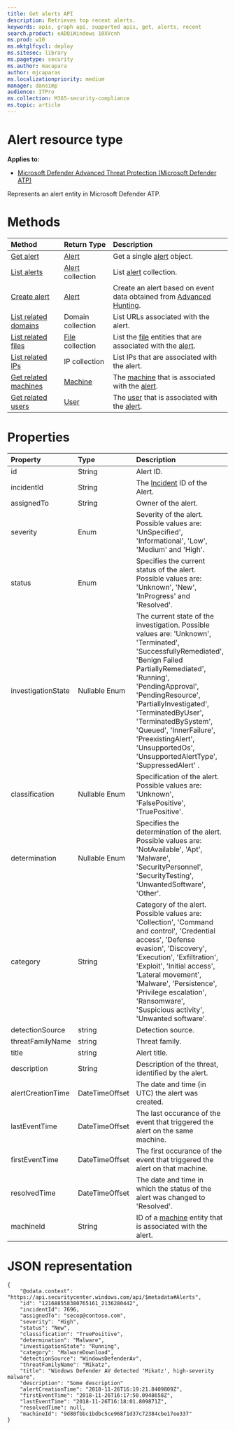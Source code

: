 ```yaml
---
title: Get alerts API
description: Retrieves top recent alerts.
keywords: apis, graph api, supported apis, get, alerts, recent
search.product: eADQiWindows 10XVcnh
ms.prod: w10
ms.mktglfcycl: deploy
ms.sitesec: library
ms.pagetype: security
ms.author: macapara
author: mjcaparas
ms.localizationpriority: medium
manager: dansimp
audience: ITPro
ms.collection: M365-security-compliance 
ms.topic: article
---
```


# Alert resource type
**Applies to:**
- [Microsoft Defender Advanced Threat Protection (Microsoft Defender ATP)](https://go.microsoft.com/fwlink/p/?linkid=2069559)

Represents an alert entity in Microsoft Defender ATP.

# Methods
Method|Return Type |Description
:---|:---|:---
[Get alert](get-alert-info-by-id.md) | [Alert](alerts.md) | Get a single [alert](alerts.md) object.
[List alerts](get-alerts.md) | [Alert](alerts.md) collection | List [alert](alerts.md) collection.
[Create alert](create-alert-by-reference.md)|[Alert](alerts.md)|Create an alert based on event data obtained from [Advanced Hunting](run-advanced-query-api.md).
[List related domains](get-alert-related-domain-info.md)|Domain collection| List URLs associated with the alert.
[List related files](get-alert-related-files-info.md) | [File](files.md) collection |  List the [file](files.md) entities that are associated with the [alert](alerts.md).
[List related IPs](get-alert-related-ip-info.md) | IP collection | List IPs that are associated with the alert.
[Get related machines](get-alert-related-machine-info.md) | [Machine](machine.md) | The [machine](machine.md) that is associated with the [alert](alerts.md).
[Get related users](get-alert-related-user-info.md) | [User](user.md) | The [user](user.md) that is associated with the [alert](alerts.md).


# Properties
Property |	Type	|	Description
:---|:---|:---
id | String | Alert ID.
incidentId | String | The [Incident](incidents-queue.md) ID of the Alert. 
assignedTo | String | Owner of the alert.
severity | Enum | Severity of the alert. Possible values are: 'UnSpecified', 'Informational', 'Low', 'Medium' and 'High'.
status | Enum | Specifies the current status of the alert. Possible values are: 'Unknown', 'New', 'InProgress' and 'Resolved'.
investigationState | Nullable Enum | The current state of the investigation. Possible values are: 'Unknown', 'Terminated', 'SuccessfullyRemediated', 'Benign Failed PartiallyRemediated', 'Running', 'PendingApproval', 'PendingResource', 'PartiallyInvestigated', 'TerminatedByUser', 'TerminatedBySystem', 'Queued', 'InnerFailure', 'PreexistingAlert', 'UnsupportedOs', 'UnsupportedAlertType', 'SuppressedAlert' .
classification | Nullable Enum | Specification of the alert. Possible values are: 'Unknown', 'FalsePositive', 'TruePositive'. 
determination | Nullable Enum | Specifies the determination of the alert. Possible values are: 'NotAvailable', 'Apt', 'Malware', 'SecurityPersonnel', 'SecurityTesting', 'UnwantedSoftware', 'Other'.
category| String | Category of the alert. Possible values are: 'Collection', 'Command and control', 'Credential access', 'Defense evasion', 'Discovery', 'Execution', 'Exfiltration', 'Exploit', 'Initial access', 'Lateral movement', 'Malware', 'Persistence', 'Privilege escalation', 'Ransomware', 'Suspicious activity', 'Unwanted software'. 
detectionSource | string | Detection source.
threatFamilyName | string | Threat family.
title | string | Alert title.
description | String | Description of the threat, identified by the alert.
alertCreationTime | DateTimeOffset | The date and time (in UTC) the alert was created.
lastEventTime | DateTimeOffset | The last occurance of the event that triggered the alert on the same machine.
firstEventTime | DateTimeOffset | The first occurance of the event that triggered the alert on that machine.
resolvedTime | DateTimeOffset | The date and time in which the status of the alert was changed to 'Resolved'.
machineId | String | ID of a [machine](machine.md) entity that is associated with the alert.

# JSON representation
```
{
    "@odata.context": "https://api.securitycenter.windows.com/api/$metadata#Alerts",
    "id": "121688558380765161_2136280442",
	"incidentId": 7696,
	"assignedTo": "secop@contoso.com",
	"severity": "High",
	"status": "New",
	"classification": "TruePositive",
	"determination": "Malware",
	"investigationState": "Running",
	"category": "MalwareDownload",
	"detectionSource": "WindowsDefenderAv",
	"threatFamilyName": "Mikatz",
	"title": "Windows Defender AV detected 'Mikatz', high-severity malware",
	"description": "Some description"
	"alertCreationTime": "2018-11-26T16:19:21.8409809Z",
	"firstEventTime": "2018-11-26T16:17:50.0948658Z",
	"lastEventTime": "2018-11-26T16:18:01.809871Z",
	"resolvedTime": null,
	"machineId": "9d80fbbc1bdbc5ce968f1d37c72384cbe17ee337"
}
```

